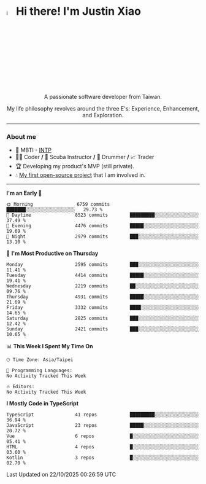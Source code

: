 # <img src="https://media.giphy.com/media/hvRJCLFzcasrR4ia7z/giphy.gif" width="5%">Hi there! I'm Justin Xiao
<p align="center">A passionate software developer from Taiwan.  </p>
<p align="center">My life philosophy revolves around the three E's: Experience, Enhancement, and Exploration.</p>

---
### About me
- 👀 MBTI - [INTP](https://www.16personalities.com/intp-personality)
- 👨‍💻 Coder **/** 🤿 Scuba Instructor **/** 🥁 Drummer **/** 📈 Trader
- 🏆 Developing my product's MVP (still private).
- 💧 [My first open-source project](https://github.com/Game-as-a-Service/Game-Lobby-Web) that I am involved in.

---
<!--START_SECTION:waka-->
**I'm an Early 🐤** 

```text
🌞 Morning                6759 commits        ███████░░░░░░░░░░░░░░░░░░   29.73 % 
🌆 Daytime                8523 commits        █████████░░░░░░░░░░░░░░░░   37.49 % 
🌃 Evening                4476 commits        █████░░░░░░░░░░░░░░░░░░░░   19.69 % 
🌙 Night                  2979 commits        ███░░░░░░░░░░░░░░░░░░░░░░   13.10 % 
```
📅 **I'm Most Productive on Thursday** 

```text
Monday                   2595 commits        ███░░░░░░░░░░░░░░░░░░░░░░   11.41 % 
Tuesday                  4414 commits        █████░░░░░░░░░░░░░░░░░░░░   19.41 % 
Wednesday                2219 commits        ██░░░░░░░░░░░░░░░░░░░░░░░   09.76 % 
Thursday                 4931 commits        █████░░░░░░░░░░░░░░░░░░░░   21.69 % 
Friday                   3332 commits        ████░░░░░░░░░░░░░░░░░░░░░   14.65 % 
Saturday                 2825 commits        ███░░░░░░░░░░░░░░░░░░░░░░   12.42 % 
Sunday                   2421 commits        ███░░░░░░░░░░░░░░░░░░░░░░   10.65 % 
```


📊 **This Week I Spent My Time On** 

```text
🕑︎ Time Zone: Asia/Taipei

💬 Programming Languages: 
No Activity Tracked This Week

🔥 Editors: 
No Activity Tracked This Week
```

**I Mostly Code in TypeScript** 

```text
TypeScript               41 repos            █████████░░░░░░░░░░░░░░░░   36.94 % 
JavaScript               23 repos            █████░░░░░░░░░░░░░░░░░░░░   20.72 % 
Vue                      6 repos             █░░░░░░░░░░░░░░░░░░░░░░░░   05.41 % 
HTML                     4 repos             █░░░░░░░░░░░░░░░░░░░░░░░░   03.60 % 
Kotlin                   3 repos             █░░░░░░░░░░░░░░░░░░░░░░░░   02.70 % 
```




 Last Updated on 22/10/2025 00:26:59 UTC
<!--END_SECTION:waka-->
